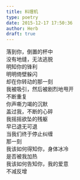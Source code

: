 ```yaml
---  
title: 料理机  
type: poetry  
date: 2015-12-17 17:50:36  
author: Herb  
draft: true
---  
```

落到你，倒置的杯中  
没有地缝，无法逃脱  
明知你的锋利  
明明倚壁躲闪  
却在你转动的那一刻  
我被吸引，然后被剧烈地甩开  
不断重复  
你声嘶力竭的沉默  
盖过我，不断的心碎  
我摇摇欲坠的残躯  
早已退无可退  
当我们终于停止纠缠  
那一刻  
我该如何得知你，身体冰冷  
是否被我加热  
我该如何告知你，我的爱意  
不减反增